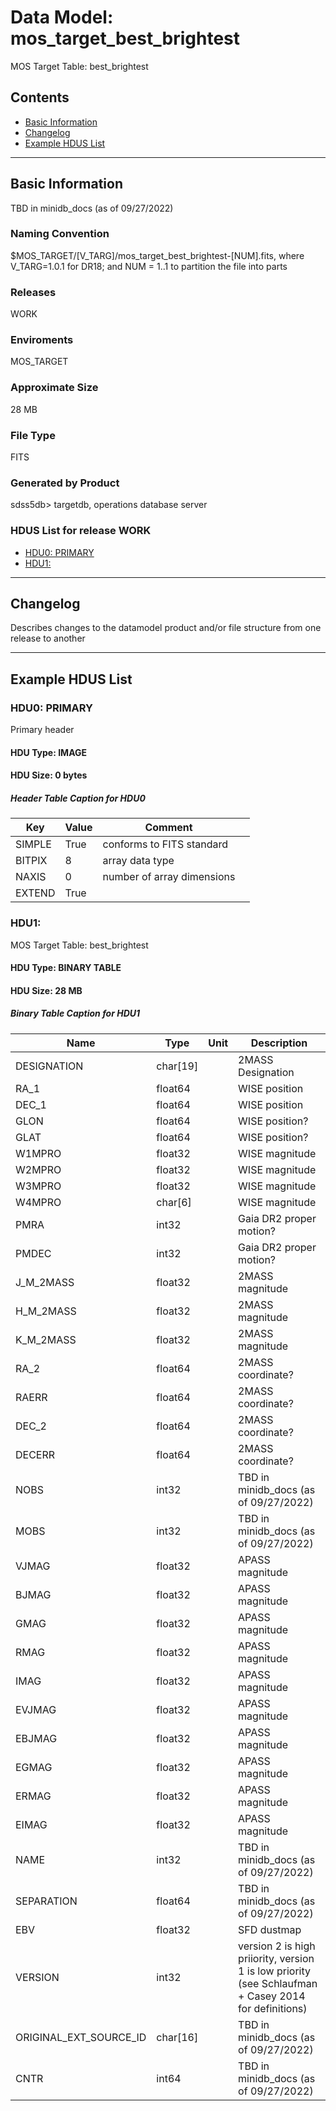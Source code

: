 # Data Model: mos_target_best_brightest


MOS Target Table: best_brightest


## Contents
- [Basic Information](#basic-information)
- [Changelog](#changelog)
- [Example HDUS List](#example-hdus-list)

---

## Basic Information
TBD in minidb_docs (as of 09/27/2022)

### Naming Convention
$MOS_TARGET/[V_TARG]/mos_target_best_brightest-[NUM].fits, where V_TARG=1.0.1 for DR18; and NUM = 1..1 to partition the file into parts

### Releases
WORK

### Enviroments
MOS_TARGET

### Approximate Size
28 MB

### File Type
FITS

### Generated by Product
sdss5db> targetdb, operations database server

### HDUS List for release WORK
  - [HDU0: PRIMARY](#hdu0-primary)
  - [HDU1: ](#hdu1-)

---

## Changelog
Describes changes to the datamodel product and/or file structure from one release to another

---
## Example HDUS List

### HDU0: PRIMARY
Primary header

#### HDU Type: IMAGE
#### HDU Size:  0 bytes

##### Header Table Caption for HDU0
Key | Value | Comment | |
| --- | --- | --- | --- |
| SIMPLE | True | conforms to FITS standard |
| BITPIX | 8 | array data type |
| NAXIS | 0 | number of array dimensions |
| EXTEND | True |  |



### HDU1: 
MOS Target Table: best_brightest

#### HDU Type: BINARY TABLE
#### HDU Size:  28 MB

##### Binary Table Caption for HDU1
Name | Type | Unit | Description |
| --- | --- | --- | --- |
 | DESIGNATION | char[19] |  | 2MASS Designation |
 | RA_1 | float64 |  | WISE position |
 | DEC_1 | float64 |  | WISE position |
 | GLON | float64 |  | WISE position? |
 | GLAT | float64 |  | WISE position? |
 | W1MPRO | float32 |  | WISE magnitude |
 | W2MPRO | float32 |  | WISE magnitude |
 | W3MPRO | float32 |  | WISE magnitude |
 | W4MPRO | char[6] |  | WISE magnitude |
 | PMRA | int32 |  | Gaia DR2 proper motion? |
 | PMDEC | int32 |  | Gaia DR2 proper motion? |
 | J_M_2MASS | float32 |  | 2MASS magnitude |
 | H_M_2MASS | float32 |  | 2MASS magnitude |
 | K_M_2MASS | float32 |  | 2MASS magnitude |
 | RA_2 | float64 |  | 2MASS coordinate? |
 | RAERR | float64 |  | 2MASS coordinate? |
 | DEC_2 | float64 |  | 2MASS coordinate? |
 | DECERR | float64 |  | 2MASS coordinate? |
 | NOBS | int32 |  | TBD in minidb_docs (as of 09/27/2022) |
 | MOBS | int32 |  | TBD in minidb_docs (as of 09/27/2022) |
 | VJMAG | float32 |  | APASS magnitude |
 | BJMAG | float32 |  | APASS magnitude |
 | GMAG | float32 |  | APASS magnitude |
 | RMAG | float32 |  | APASS magnitude |
 | IMAG | float32 |  | APASS magnitude |
 | EVJMAG | float32 |  | APASS magnitude |
 | EBJMAG | float32 |  | APASS magnitude |
 | EGMAG | float32 |  | APASS magnitude |
 | ERMAG | float32 |  | APASS magnitude |
 | EIMAG | float32 |  | APASS magnitude |
 | NAME | int32 |  | TBD in minidb_docs (as of 09/27/2022) |
 | SEPARATION | float64 |  | TBD in minidb_docs (as of 09/27/2022) |
 | EBV | float32 |  | SFD dustmap |
 | VERSION | int32 |  | version 2 is high priiority, version 1 is low priority (see Schlaufman + Casey 2014 for definitions) |
 | ORIGINAL_EXT_SOURCE_ID | char[16] |  | TBD in minidb_docs (as of 09/27/2022) |
 | CNTR | int64 |  | TBD in minidb_docs (as of 09/27/2022) |


